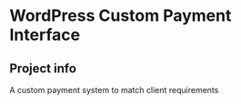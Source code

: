 # WordPress Custom Payment Interface
## Project info

A custom payment system to match client requirements